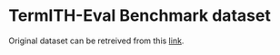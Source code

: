 # TermITH-Eval Benchmark dataset

Original dataset can be retreived from this [link](TermITH-Eval).

[TermITH-Eval]: https://github.com/termith-anr/TermITH-Eval